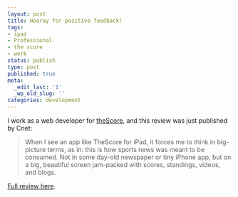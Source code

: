 ```yaml
---
layout: post
title: Hooray for positive feedback!
tags:
- ipad
- Professional
- the score
- work
status: publish
type: post
published: true
meta:
  _edit_last: '1'
  _wp_old_slug: ''
categories: development
---
```

I work as a web developer for <a href="http://thescore.ca/">theScore</a>, and this review was just published by Cnet:
<blockquote>When I see an app like TheScore for iPad, it forces me to think in big-picture terms, as in: this is how sports news was meant to be consumed. Not in some day-old newspaper or tiny iPhone app, but on a big, beautiful screen jam-packed with scores, standings, videos, and blogs.</blockquote>
<a href="http://reviews.cnet.com/8301-31747_7-20011821-243.html?part=rss&amp;tag=feed&amp;subj=Crave">Full review here</a>.
